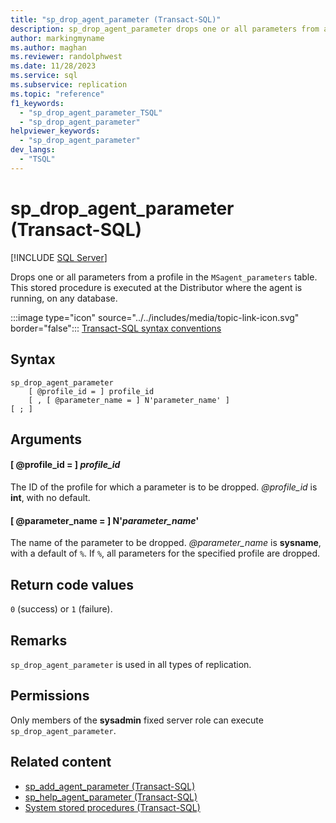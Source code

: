 ```yaml
---
title: "sp_drop_agent_parameter (Transact-SQL)"
description: sp_drop_agent_parameter drops one or all parameters from a profile in the MSagent_parameters table.
author: markingmyname
ms.author: maghan
ms.reviewer: randolphwest
ms.date: 11/28/2023
ms.service: sql
ms.subservice: replication
ms.topic: "reference"
f1_keywords:
  - "sp_drop_agent_parameter_TSQL"
  - "sp_drop_agent_parameter"
helpviewer_keywords:
  - "sp_drop_agent_parameter"
dev_langs:
  - "TSQL"
---
```

# sp_drop_agent_parameter (Transact-SQL)

[!INCLUDE [SQL Server](../../includes/applies-to-version/sqlserver.md)]

Drops one or all parameters from a profile in the `MSagent_parameters` table. This stored procedure is executed at the Distributor where the agent is running, on any database.

:::image type="icon" source="../../includes/media/topic-link-icon.svg" border="false"::: [Transact-SQL syntax conventions](../../t-sql/language-elements/transact-sql-syntax-conventions-transact-sql.md)

## Syntax

```syntaxsql
sp_drop_agent_parameter
    [ @profile_id = ] profile_id
    [ , [ @parameter_name = ] N'parameter_name' ]
[ ; ]
```

## Arguments

#### [ @profile_id = ] *profile_id*

The ID of the profile for which a parameter is to be dropped. *@profile_id* is **int**, with no default.

#### [ @parameter_name = ] N'*parameter_name*'

The name of the parameter to be dropped. *@parameter_name* is **sysname**, with a default of `%`. If `%`, all parameters for the specified profile are dropped.

## Return code values

`0` (success) or `1` (failure).

## Remarks

`sp_drop_agent_parameter` is used in all types of replication.

## Permissions

Only members of the **sysadmin** fixed server role can execute `sp_drop_agent_parameter`.

## Related content

- [sp_add_agent_parameter (Transact-SQL)](sp-add-agent-parameter-transact-sql.md)
- [sp_help_agent_parameter (Transact-SQL)](sp-help-agent-parameter-transact-sql.md)
- [System stored procedures (Transact-SQL)](system-stored-procedures-transact-sql.md)
